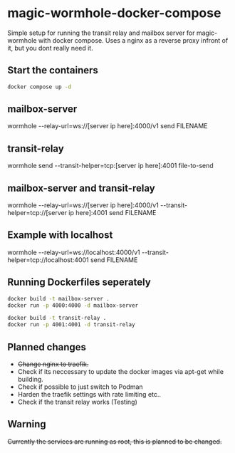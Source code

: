 # magic-wormhole-docker-compose

Simple setup for running the transit relay and mailbox server for magic-wormhole with docker compose. Uses a nginx as a reverse proxy infront of it, but you dont really need it.

## Start the containers

```bash
docker compose up -d
```

## mailbox-server

wormhole --relay-url=ws://[server ip here]:4000/v1 send FILENAME

## transit-relay

wormhole send --transit-helper=tcp:[server ip here]:4001 file-to-send

## mailbox-server and transit-relay

wormhole --relay-url=ws://[server ip here]:4000/v1 --transit-helper=tcp://[server ip here]:4001 send FILENAME

## Example with localhost

wormhole --relay-url=ws://localhost:4000/v1 --transit-helper=tcp://localhost:4001 send FILENAME

## Running Dockerfiles seperately

```bash
docker build -t mailbox-server .
docker run -p 4000:4000 -d mailbox-server
```

```bash
docker build -t transit-relay .
docker run -p 4001:4001 -d transit-relay
```


## Planned changes

- ~~Change nginx to traefik.~~
- Check if its neccessary to update the docker images via apt-get while building.
- Check if possible to just switch to Podman
- Harden the traefik settings with rate limiting etc..
- Check if the transit relay works (Testing)

## Warning

~~Currently the services are running as root, this is planned to be changed.~~

